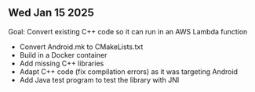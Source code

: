 ## Wed Jan 15 2025

Goal: Convert existing C++ code so it can run in an AWS Lambda function

- Convert Android.mk to CMakeLists.txt
- Build in a Docker container
- Add missing C++ libraries
- Adapt C++ code (fix compilation errors) as it was targeting Android
- Add Java test program to test the library with JNI
